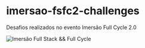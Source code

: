 # imersao-fsfc2-challenges
Desafios realizados no evento Imersão Full Cycle 2.0

![Imersão Full Stack && Full Cycle](https://events-fullcycle.s3.amazonaws.com/events-fullcycle/static/site/img/grupo_4417.png)
